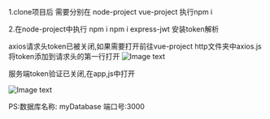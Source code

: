 1.clone项目后 需要分别在 node-project  vue-project 执行npm i

2.在node-project中执行 npm i npm i express-jwt 安装token解析


axios请求头token已被关闭,如果需要打开前往vue-project  http文件夹中axios.js将token添加到请求头的第一行打开
![Image text](https://gitee.com/xueyb_1997/READEME-img/raw/master/images/shopaxios.jpg)

服务端token验证已关闭,在app,js中打开

![Image text](https://gitee.com/xueyb_1997/READEME-img/raw/master/images/%E6%89%B9%E6%B3%A8%202020-08-12%20121149.jpg)


PS:数据库名称:   myDatabase   端口号:3000